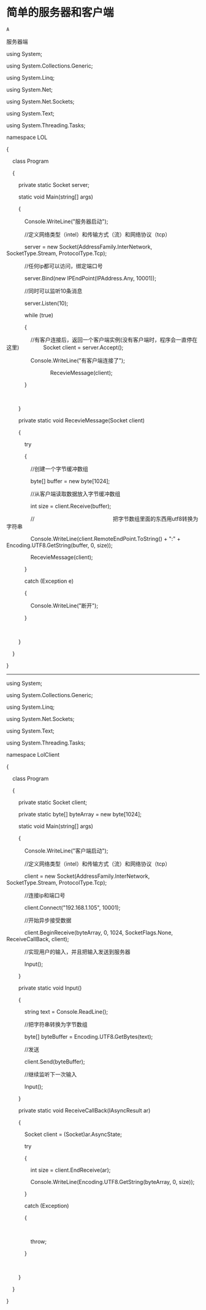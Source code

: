 # 简单的服务器和客户端

`A`

服务器端

using System;

using System.Collections.Generic;

using System.Linq;

using System.Net;

using System.Net.Sockets;

using System.Text;

using System.Threading.Tasks;

namespace LOL

{

    class Program

    {

        private static Socket server;

        static void Main\(string\[\] args\)

        {

            Console.WriteLine\("服务器启动"\);

            //定义网络类型（intel）和传输方式（流）和网络协议（tcp）

            server = new Socket\(AddressFamily.InterNetwork, SocketType.Stream, ProtocolType.Tcp\);

            //任何ip都可以访问，绑定端口号

            server.Bind\(new IPEndPoint\(IPAddress.Any, 10001\)\);

            //同时可以监听10条消息

            server.Listen\(10\);

            while \(true\)

            {

                //有客户连接后，返回一个客户端实例\(没有客户端时，程序会一直停在这里\)                Socket client = server.Accept\(\);

                Console.WriteLine\("有客户端连接了"\);

            
                RecevieMessage\(client\);

            }

      

        }

        private static void RecevieMessage\(Socket client\)

        {

            try

            {

                //创建一个字节缓冲数组

                byte\[\] buffer = new byte\[1024\];

                //从客户端读取数据放入字节缓冲数组

                int size = client.Receive\(buffer\);

                //                                                    把字节数组里面的东西用utf8转换为字符串

                Console.WriteLine\(client.RemoteEndPoint.ToString\(\) \+ ":" \+ Encoding.UTF8.GetString\(buffer, 0, size\)\);

                RecevieMessage\(client\);

            }

            catch \(Exception e\)

            {

                Console.WriteLine\("断开"\);

            }

          

        }

    }

}

---

using System;

using System.Collections.Generic;

using System.Linq;

using System.Net.Sockets;

using System.Text;

using System.Threading.Tasks;

namespace LolClient

{

    class Program

    {

        private static Socket client;

        private static byte\[\] byteArray = new byte\[1024\];

        static void Main\(string\[\] args\)

        {

            Console.WriteLine\("客户端启动"\);

            //定义网络类型（intel）和传输方式（流）和网络协议（tcp）

            client = new Socket\(AddressFamily.InterNetwork, SocketType.Stream, ProtocolType.Tcp\);

            //连接ip和端口号

            client.Connect\("192.168.1.105", 10001\);

            //开始异步接受数据

            client.BeginReceive\(byteArray, 0, 1024, SocketFlags.None, ReceiveCallBack, client\);

            //实现用户的输入，并且把输入发送到服务器

            Input\(\);

        }

        private static void Input\(\)

        {

            string text = Console.ReadLine\(\);

            //把字符串转换为字节数组

            byte\[\] byteBuffer = Encoding.UTF8.GetBytes\(text\);

            //发送

            client.Send\(byteBuffer\);

            //继续监听下一次输入

            Input\(\);

        }

        private static void ReceiveCallBack\(IAsyncResult ar\)

        {

            Socket client = \(Socket\)ar.AsyncState;

            try

            {

                int size = client.EndReceive\(ar\);

                Console.WriteLine\(Encoding.UTF8.GetString\(byteArray, 0, size\)\);

            }

            catch \(Exception\)

            {

               

                throw;

            }

          

        }

    }

}
